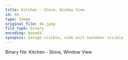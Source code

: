 ```yaml
---
title: Kitchen - Stove, Window View
id: 44
type: Image
original_file: 44.jpeg
file_type: binary
encoding: base64
synopsis: Garage visible, side exit backdoor visible
---
```


Binary file: Kitchen - Stove, Window View